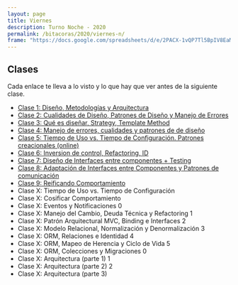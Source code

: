 ```yaml
---
layout: page
title: Viernes
description: Turno Noche - 2020
permalink: /bitacoras/2020/viernes-n/
frame: "https://docs.google.com/spreadsheets/d/e/2PACX-1vQP7Tl5BpIV8EaMimFoOCMavEURNjtiYdGw3hOtG-_o8iz3aKnvp7Bo0oBNWsvzqNQnjQ0UZ8cFx2zL/pubhtml?gid=0&amp;single=true&amp;widget=true&amp;headers=false"
---
```


## Clases

Cada enlace te lleva a lo visto y lo que hay que ver antes de la siguiente clase.
- [Clase 1: Diseño, Metodologías y Arquitectura]({{site.baseurl}}/bitacoras/2020/viernes-n/clase-01)
- [Clase 2: Cualidades de Diseño, Patrones de Diseño y Manejo de Errores]({{site.baseurl}}/bitacoras/2020/viernes-n/clase-02)
- [Clase 3: Qué es diseñar, Strategy, Template Method]({{site.baseurl}}/bitacoras/2020/viernes-n/clase-03)
- [Clase 4: Manejo de errores, cualidades y patrones de de diseño]({{site.baseurl}}/bitacoras/2020/viernes-n/clase-04)
- [Clase 5: Tiempo de Uso vs. Tiempo de Configuración. Patrones creacionales (online)]({{site.baseurl}}/bitacoras/2020/viernes-n/clase-05)
- [Clase 6: Inversion de control, Refactoring, ID]({{site.baseurl}}/bitacoras/2020/viernes-n/clase-06)
- [Clase 7: Diseño de Interfaces entre componentes + Testing]({{site.baseurl}}/bitacoras/2020/viernes-n/clase-07)
- [Clase 8: Adaptación de Interfaces entre Componentes y Patrones de comunicación]({{site.baseurl}}/bitacoras/2020/viernes-n/clase-08)
- [Clase 9: Reificando Comportamiento]({{site.baseurl}}/bitacoras/2020/viernes-n/clase-09)
- Clase X: Tiempo de Uso vs. Tiempo de Configuración <!-- ({{site.baseurl}}/bitacoras/2020/viernes-n/clase-06) -->
- Clase X: Cosificar Comportamiento <!-- ({{site.baseurl}}/bitacoras/2020/viernes-n/clase-07) -->
- Clase X: Eventos y Notificaciones <!-- ({{site.baseurl}}/bitacoras/2020/viernes-n/clase-08) -->0
- Clase X: Manejo del Cambio, Deuda Técnica y Refactoring <!-- ({{site.baseurl}}/bitacoras/2020/viernes-n/clase-09) -->1
- Clase X: Patrón Arquitectural MVC, Binding e Interfaces <!-- ({{site.baseurl}}/bitacoras/2020/viernes-n/clase-10) -->2
- Clase X: Modelo Relacional, Normalización y Denormalización <!-- ({{site.baseurl}}/bitacoras/2020/viernes-n/clase-12) -->3
- Clase X: ORM, Relaciones e Identidad <!-- ({{site.baseurl}}/bitacoras/2020/viernes-n/clase-13) -->4
- Clase X: ORM, Mapeo de Herencia y Ciclo de Vida <!-- ({{site.baseurl}}/bitacoras/2020/viernes-n/clase-14) -->5
- Clase X: ORM, Colecciones y Migraciones <!-- ({{site.baseurl}}/bitacoras/2020/viernes-n/clase-15) -->0
- Clase X: Arquitectura (parte 1) <!-- ({{site.baseurl}}/bitacoras/2020/viernes-n/clase-20) -->1
- Clase X: Arquitectura (parte 2) <!-- ({{site.baseurl}}/bitacoras/2020/viernes-n/clase-21) -->2
- Clase X: Arquitectura (parte 3) <!-- ({{site.baseurl}}/bitacoras/2020/viernes-n/clase-22) -->
